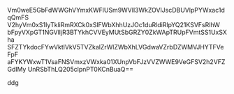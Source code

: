 Vm0weE5GbFdWWGhVYmxKWFlUSm9WVll3WkZOVlJscDBUVlpPYWxac1dqQmFS
V2hyVm0xS1IyTkliRmRXCk0xSlFWbXhhUzJOc1duRldiRlpYQ21KSVFsRlhW
bFpyVXpGT1NGVlljR3BTYkhCVVEyMUtSbGRZY0ZkWApTRUpFVmtSS1UxSXha
SFZTYkdocFYwVktlVkV5TVZkalZrWlZWbXhLVGdwaVZrbDZWMVJHYTFVeFpF
aFYKYWxwT1VsaFNSVmxzVWxka01XUnpVbFJzVVZWWE9VeGFSV2h2VFZGdlMy
UnRSbThLQ205clpnPT0KCnBuaQ==

ddg